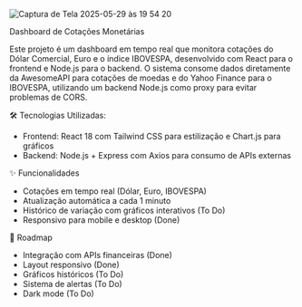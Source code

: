 ![Captura de Tela 2025-05-29 às 19 54 20](https://github.com/user-attachments/assets/8fc54049-9a76-4096-a628-7ba9490c2898)

Dashboard de Cotações Monetárias

Este projeto é um dashboard em tempo real que monitora cotações do Dólar Comercial, Euro e o índice IBOVESPA, desenvolvido com React para o frontend e Node.js para o backend. O sistema consome dados diretamente da AwesomeAPI para cotações de moedas e do Yahoo Finance para o IBOVESPA, utilizando um backend Node.js como proxy para evitar problemas de CORS.

🛠 Tecnologias Utilizadas:
- Frontend: React 18 com Tailwind CSS para estilização e Chart.js para gráficos
- Backend: Node.js + Express com Axios para consumo de APIs externas

✨ Funcionalidades
- Cotações em tempo real (Dólar, Euro, IBOVESPA)
- Atualização automática a cada 1 minuto
- Histórico de variação com gráficos interativos (To Do)
- Responsivo para mobile e desktop (Done)

📌 Roadmap
- Integração com APIs financeiras (Done)
- Layout responsivo (Done)
- Gráficos históricos (To Do)
- Sistema de alertas (To Do)
- Dark mode (To Do)

